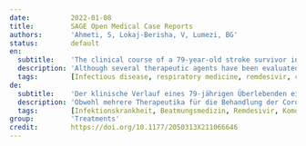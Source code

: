 ```yaml
---
date:          2022-01-08
title:         SAGE Open Medical Case Reports
authors:       'Ahmeti, S, Lokaj-Berisha, V, Lumezi, BG'
status:        default
en:
  subtitle:    'The clinical course of a 79-year-old stroke survivor in the setting of a late-onset COVID-19 infection'
  description: 'Although several therapeutic agents have been evaluated for the treatment of coronavirus disease 2019 (COVID-19), no specific antiviral drug has been proven effective for the treatment of patients with severe complications. However, a nucleoside prodrug remdesivir (GS-5734) was recently approved by the Food and Drug Administration for the treatment of hospitalized patients with COVID-19. Preclinical data in animal models of coronavirus diseases have demonstrated that early treatment with remdesivir leads to improved survival and decreased lung injury. Recent clinical data have demonstrated the clinical activity of remdesivir in terms of shorter recovery period and higher odds of improved clinical status in patients with COVID-19. Here, the story of a 79-year-old patient, with 11-year-old left hemiparesis, concomitant cardiovascular disease, infected with SARS-CoV-2, and the clinical improvement after administration of remdesivir during his second hospitalization period is reported.'
  tags:        [Infectious disease, respiratory medicine, remdesivir, comorbidity]
de:
  subtitle:    'Der klinische Verlauf eines 79-jährigen Überlebenden eines Schlaganfalls im Zusammenhang mit einer spät auftretenden COVID-19-Infektion'
  description: 'Obwohl mehrere Therapeutika für die Behandlung der Coronavirus-Krankheit 2019 (COVID-19) untersucht wurden, hat sich kein spezifisches antivirales Medikament als wirksam für die Behandlung von Patienten mit schweren Komplikationen erwiesen. Ein nukleosidisches Prodrug Remdesivir (GS-5734) wurde jedoch kürzlich von der Food and Drug Administration für die Behandlung von Krankenhauspatienten mit COVID-19 zugelassen. Präklinische Daten in Tiermodellen von Coronavirus-Erkrankungen haben gezeigt, dass eine frühzeitige Behandlung mit Remdesivir zu einer verbesserten Überlebensrate und einer geringeren Lungenschädigung führt. Jüngste klinische Daten haben die klinische Wirksamkeit von Remdesivir im Hinblick auf eine kürzere Genesungszeit und eine höhere Wahrscheinlichkeit einer Verbesserung des klinischen Zustands bei Patienten mit COVID-19 gezeigt. Hier wird die Geschichte eines 79-jährigen Patienten mit 11-jähriger linker Hemiparese und kardiovaskulärer Begleiterkrankung, der mit SARS-CoV-2 infiziert war, und die klinische Verbesserung nach der Verabreichung von Remdesivir während seines zweiten Krankenhausaufenthalts berichtet.' 
  tags:        [Infektionskrankheit, Beatmungsmedizin, Remdesivir, Komorbidität]
group:         'Treatments'
credit:        https://doi.org/10.1177/2050313X211066646
---
```

